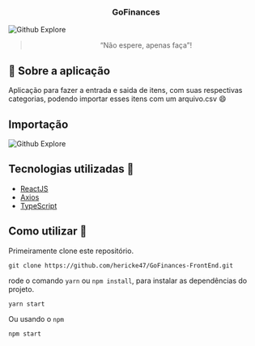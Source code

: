 <h3 align="center">
  GoFinances
</h3>

<img src="https://cdn.discordapp.com/attachments/572154355256393738/740780600926928896/unknown.png" alt="Github Explore"/>

<blockquote align="center">“Não espere, apenas faça”!</blockquote>


## :rocket: Sobre a aplicação

Aplicação para fazer a entrada e saida de itens, com suas respectivas categorias, podendo importar esses itens com um arquivo.csv :smile:

## Importação

<img src="https://cdn.discordapp.com/attachments/572154355256393738/740781015743856780/unknown.png" alt="Github Explore"/>

## Tecnologias utilizadas :memo:

- [ReactJS](https://reactjs.org/)
- [Axios](https://github.com/axios/axios)
- [TypeScript](https://www.typescriptlang.org/docs/)

## Como utilizar 🤔

Primeiramente clone este repositório.

```
git clone https://github.com/hericke47/GoFinances-FrontEnd.git
```
rode o comando `yarn` ou `npm install`, para instalar as dependências do projeto.

```
yarn start
```

Ou usando o `npm`

```
npm start
```
